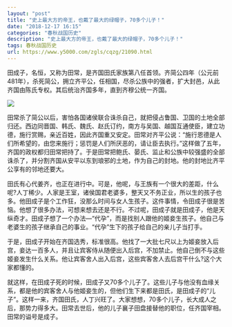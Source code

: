 ```yaml
---
layout: "post"
title: "史上最大方的帝王，也戴了最大的绿帽子，70多个儿子！"
date: "2018-12-17 16:15"
categories: "春秋战国历史"
description: "史上最大方的帝王，也戴了最大的绿帽子，70多个儿子！"
tags: 春秋战国历史
url: https://www.y5000.com/zgls/cqzg/21090.html
---
```






田成子，名恒，又称为田常，是齐国田氏家族第八任首领。齐简公四年（公元前481年），杀死简公，拥立齐平公，任相国，尽杀公族中的强者，扩大封邑，从此齐国由陈氏专权。其后统治齐国多年，直到齐穆公统一齐国。

![](https://img.y5000.com/uploads/allimg/170505/11-1F5051G120362.jpg)

田常杀了简公以后，害怕各国诸侯联合诛杀自己，就把侵占鲁国、卫国的土地全部归还。西边同晋国、韩氏、魏氏、赵氏订约，南方与吴国、越国互通使臣，建立功德，施行赏赐，亲近百姓，因此齐国重又安定。田常对齐平公说：“施行恩德是人们所希望的，由您来施行；惩罚是人们所厌恶的，请让臣去执行。”这样做了五年，齐国的政权都归田常把持了。于是田常把鲍氏、晏氏、监止和公族中较强盛的全部诛杀了，并分割齐国从安平以东到琅邪的土地，作为自己的封地。他的封地比齐平公享有的邻地还要大。

田氏有心代姜齐，也正在进行中。可是，他呢，与王族有一个很大的差距，什么呢?人丁稀少。人家是王室，诸侯国君老婆多，整天又不务正业，所以生的孩子也多。他田成子是个工作狂，没那么时间与女人生孩子。这件事情，令田成子很是苦恼。他想了很多办法，可想来想去还是不行。不过呢，田成子就是田成子，他是天纵奇才。田成子想了一个办法—“代孕”，而是找别人跟他的姬妾生孩子。他自己与老婆生的孩子继承自己的事业。“代孕”生下的孩子给自己的亲儿子当打手。

于是，田成子开始在齐国选秀，标准很高。他找了一大批七尺以上为姬妾放入后宫，妾达一百多人，并且让宾客侍从随便出入后宫，不加禁止。他自己倒不与这些姬妾发生什么关系。他让宾客舍人出入后宫，这些宾客舍人去后宫干什么?这个大家都懂的。

就这样，在田成子死的时候，田成子又70多个儿子了。这些儿子与他没有血缘关系，都是他的宾客舍人与他姬妾生的，但他们生下来都是田氏，是田成子的“儿子”。这样一来，齐国田氏，人丁兴旺了。大家想想，70多个儿子，长大成人之后，那势力得多大。田常去世后，他的儿子襄子田盘接替他的职位，任齐国宰相。田常的谥号是成子。
